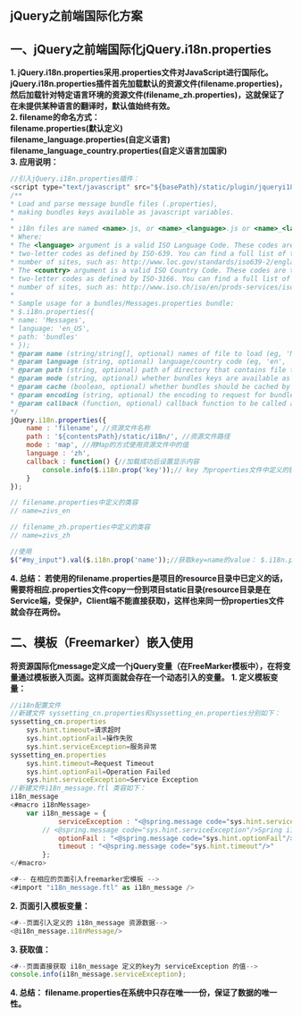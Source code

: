 ## jQuery之前端国际化方案

## 一、jQuery之前端国际化jQuery.i18n.properties
**1. jQuery.i18n.properties采用.properties文件对JavaScript进行国际化。jQuery.i18n.properties插件首先加载默认的资源文件(filename.properties)，然后加载针对特定语言环境的资源文件(filename_zh.properties)，这就保证了在未提供某种语言的翻译时，默认值始终有效。  
2. filename的命名方式：  
   filename.properties(默认定义)  
   filename_language.properties(自定义语言)  
   filename_language_country.properties(自定义语言加国家)  
3. 应用说明：**  
```javascript
//引入jQuery.i18n.properties插件：
<script type="text/javascript" src="${basePath}/static/plugin/jqueryi18n/jquery.i18n.properties.min.js"></script>
/**
* Load and parse message bundle files (.properties),
* making bundles keys available as javascript variables.
*
* i18n files are named <name>.js, or <name>_<language>.js or <name>_<language>_<country>.js
* Where:
* The <language> argument is a valid ISO Language Code. These codes are the lower-case,
* two-letter codes as defined by ISO-639. You can find a full list of these codes at a
* number of sites, such as: http://www.loc.gov/standards/iso639-2/englangn.html
* The <country> argument is a valid ISO Country Code. These codes are the upper-case,
* two-letter codes as defined by ISO-3166. You can find a full list of these codes at a
* number of sites, such as: http://www.iso.ch/iso/en/prods-services/iso3166ma/02iso-3166-code-lists/list-en1.html
*
* Sample usage for a bundles/Messages.properties bundle:
* $.i18n.properties({
* name: 'Messages',
* language: 'en_US',
* path: 'bundles'
* });
* @param name (string/string[], optional) names of file to load (eg, 'Messages' or ['Msg1','Msg2']). Defaults to "Messages"
* @param language (string, optional) language/country code (eg, 'en', 'en_US', 'pt_BR'). if not specified, language reported by the browser will be used instead.
* @param path (string, optional) path of directory that contains file to load
* @param mode (string, optional) whether bundles keys are available as JavaScript variables/functions or as a map (eg, 'vars' or 'map')
* @param cache (boolean, optional) whether bundles should be cached by the browser, or forcibly reloaded on each page load. Defaults to false (i.e. forcibly reloaded)
* @param encoding (string, optional) the encoding to request for bundles. Property file resource bundles are specified to be in ISO-8859-1 format. Defaults to UTF-8 for backward compatibility.
* @param callback (function, optional) callback function to be called after script is terminated
*/ 
jQuery.i18n.properties({
    name : 'filename', //资源文件名称
    path : '${contentsPath}/static/i18n/', //资源文件路径
    mode : 'map', //用Map的方式使用资源文件中的值
    language : 'zh',
    callback : function() {//加载成功后设置显示内容
        console.info($.i18n.prop('key'));// key 为properties文件中定义的键值对相应的key，这样既数据key对应的value
    }
});

// filename.properties中定义的类容
// name=zivs_en

// filename_zh.properties中定义的类容
// name=zivs_zh

//使用
$("#my_input").val($.i18n.prop('name'));//获取key=name的value： $.i18n.prop('name')
```
**4. 总结：
若使用的filename.properties是项目的resource目录中已定义的话，需要将相应.properties文件copy一份到项目static目录(resource目录是在Service端，受保护，Client端不能直接获取)，这样也来同一份properties文件就会存在两份。**


## 二、模板（Freemarker）嵌入使用
**将资源国际化message定义成一个jQuery变量（在FreeMarker模板中），在将变量通过模板嵌入页面。这样页面就会存在一个动态引入的变量。**
**1. 定义模板变量：**
```javascript
//i18n配置文件 
//新建文件 syssetting_cn.properties和syssetting_en.properties分别如下：
syssetting_cn.properties
	sys.hint.timeout=请求超时
	sys.hint.optionFail=操作失败
	sys.hint.serviceException=服务异常
syssetting_en.properties
	sys.hint.timeout=Request Timeout
	sys.hint.optionFail=Operation Failed
	sys.hint.serviceException=Service Exception
//新建文件i18n_message.ftl 类容如下：
i18n_message
<#macro i18nMessage>
    var i18n_message = {
            serviceException : "<@spring.message code="sys.hint.serviceException"/>",
	    // <@spring.message code="sys.hint.serviceException"/>Spring i18n 的页面书写方式
            optionFail : "<@spring.message code="sys.hint.optionFail"/>",
            timeout : "<@spring.message code="sys.hint.timeout"/>"
        };
</#macro>

<#-- 在相应的页面引入freemarker宏模板 -->
<#import "i18n_message.ftl" as i18n_message />
```
**2. 页面引入模板变量：**
```javascript
<#--页面引入定义的 i18n_message 资源数据-->
<@i18n_message.i18nMessage/>
```
**3. 获取值：**
```javascript
<#--页面直接获取 i18n_message 定义的key为 serviceException 的值-->
console.info(i18n_message.serviceException);
```
**4. 总结：**
**filename.properties在系统中只存在唯一一份，保证了数据的唯一性。**